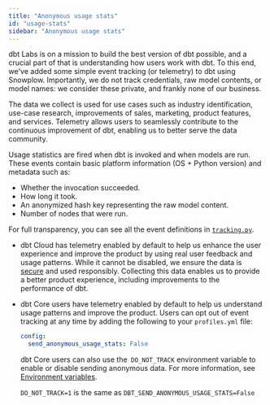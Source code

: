 ```yaml
---
title: "Anonymous usage stats"
id: "usage-stats"
sidebar: "Anonymous usage stats"
---
```


dbt Labs is on a mission to build the best version of dbt possible, and a crucial part of that is understanding how users work with dbt. To this end, we've added some simple event tracking (or telemetry) to dbt using Snowplow. Importantly, we do not track credentials, raw model contents, or model names: we consider these private, and frankly none of our business. 

The data we collect is used for use cases such as industry identification, use-case research, improvements of sales, marketing, product features, and services. Telemetry allows users to seamlessly contribute to the continuous improvement of dbt, enabling us to better serve the data community.

Usage statistics are fired when dbt is invoked and when models are run. These events contain basic platform information (OS + Python version) and metadata such as:
- Whether the invocation succeeded.
- How long it took.
- An anonymized hash key representing the raw model content.
- Number of nodes that were run.

For full transparency, you can see all the event definitions in [`tracking.py`](https://github.com/dbt-labs/dbt-core/blob/HEAD/core/dbt/tracking.py).

- dbt Cloud has telemetry enabled by default to help us enhance the user experience and improve the product by using real user feedback and usage patterns. While it cannot be disabled, we ensure the data is [secure](https://www.getdbt.com/security) and used responsibly. Collecting this data enables us to provide a better product experience, including improvements to the performance of dbt. 

- dbt Core users have telemetry enabled by default to help us understand usage patterns and improve the product. Users can opt out of event tracking at any time by adding the following to your `profiles.yml` file:

  ```yaml
  config:
    send_anonymous_usage_stats: False
  ```

  dbt Core users can also use the` DO_NOT_TRACK` environment variable to enable or disable sending anonymous data. For more information, see [Environment variables](/docs/build/environment-variables).

  `DO_NOT_TRACK=1` is the same as `DBT_SEND_ANONYMOUS_USAGE_STATS=False`
